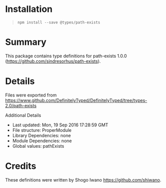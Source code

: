 # Installation
> `npm install --save @types/path-exists`

# Summary
This package contains type definitions for path-exists 1.0.0 (https://github.com/sindresorhus/path-exists).

# Details
Files were exported from https://www.github.com/DefinitelyTyped/DefinitelyTyped/tree/types-2.0/path-exists

Additional Details
 * Last updated: Mon, 19 Sep 2016 17:28:59 GMT
 * File structure: ProperModule
 * Library Dependencies: none
 * Module Dependencies: none
 * Global values: pathExists

# Credits
These definitions were written by Shogo Iwano <https://github.com/shiwano>.
